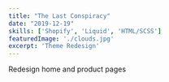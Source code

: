 ```yaml
---
title: "The Last Conspiracy"
date: "2019-12-19"
skills: ['Shopify', 'Liquid', 'HTML/SCSS']
featuredImage: './clouds.jpg'
excerpt: 'Theme Redesign'
---
```


Redesign home and product pages